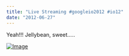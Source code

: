 ```yaml
---
title: "Live Streaming #googleio2012 #io12"
date: "2012-06-27"
---
```


Yeah!!! Jellybean, sweet.....

[![Image](https://sigitp.files.wordpress.com/2012/06/screen-shot-2012-06-27-at-12-22-01-pm.png?w=487)](https://sigitp.files.wordpress.com/2012/06/screen-shot-2012-06-27-at-12-22-01-pm.png)
